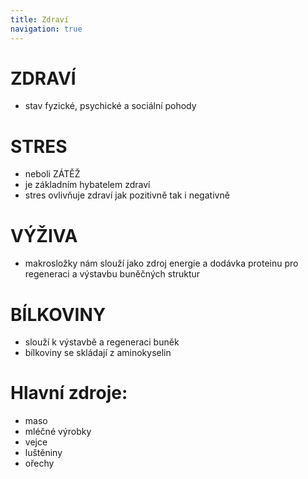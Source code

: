 ```yaml
---
title: Zdraví
navigation: true
---
```


# ZDRAVÍ
  - stav fyzické, psychické a sociální pohody


# STRES
  - neboli ZÁTĚŽ
  - je základním hybatelem zdraví
  - stres ovlivňuje zdraví jak pozitivně tak i negativně



# VÝŽIVA
  - makrosložky nám slouží jako zdroj energie a dodávka proteinu pro regeneraci a výstavbu buněčných struktur



# BÍLKOVINY
  - slouží k výstavbě a regeneraci buněk
  - bílkoviny se skládají z aminokyselin


# Hlavní zdroje:
  - maso
  - mléčné výrobky
  - vejce
  - luštěniny
  - ořechy
